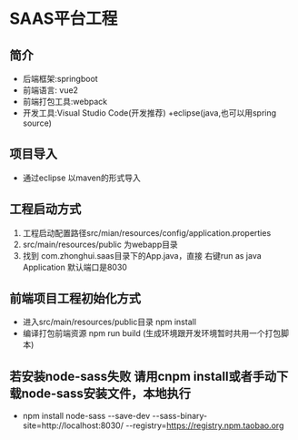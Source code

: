 # SAAS平台工程
## 简介
* 后端框架:springboot
* 前端语言: vue2
* 前端打包工具:webpack
* 开发工具:Visual Studio Code(开发推荐) +eclipse(java,也可以用spring source) 

## 项目导入
* 通过eclipse 以maven的形式导入

## 工程启动方式
 1. 工程启动配置路径src/mian/resources/config/application.properties
 2. src/main/resources/public 为webapp目录
 3. 找到 com.zhonghui.saas目录下的App.java，直接 右键run as java Application 默认端口是8030
 
## 前端项目工程初始化方式

* 进入src/main/resources/public目录  npm install
* 编译打包前端资源 npm run build (生成环境跟开发环境暂时共用一个打包脚本)


## 若安装node-sass失败 请用cnpm install或者手动下载node-sass安装文件，本地执行

* npm install node-sass --save-dev --sass-binary-site=http://localhost:8030/ --registry=https://registry.npm.taobao.org